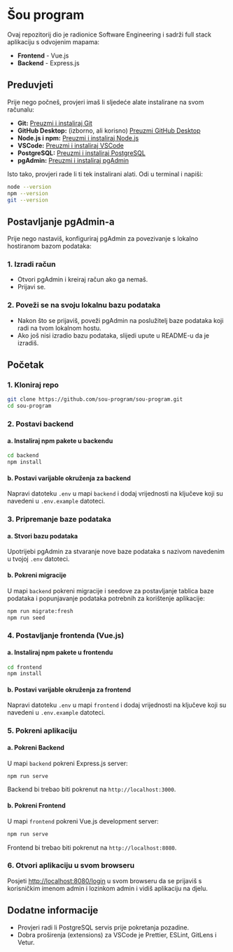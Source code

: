 # Šou program

Ovaj repozitorij dio je radionice Software Engineering i sadrži full stack aplikaciju s odvojenim mapama:

- **Frontend** - Vue.js
- **Backend** - Express.js

## Preduvjeti

Prije nego počneš, provjeri imaš li sljedeće alate instalirane na svom računalu:

- **Git:** [Preuzmi i instaliraj Git](https://git-scm.com/downloads)
- **GitHub Desktop:** (izborno, ali korisno) [Preuzmi GitHub Desktop](https://desktop.github.com/)
- **Node.js i npm:** [Preuzmi i instaliraj Node.js](https://nodejs.org/)
- **VSCode:** [Preuzmi i instaliraj VSCode](https://code.visualstudio.com/Download)
- **PostgreSQL:** [Preuzmi i instaliraj PostgreSQL](https://www.postgresql.org/download/)
- **pgAdmin:** [Preuzmi i instaliraj pgAdmin](https://www.pgadmin.org/download/)

Isto tako, provjeri rade li ti tek instalirani alati. Odi u terminal i napiši:

```bash
node --version
npm --version
git --version
```

## Postavljanje pgAdmin-a

Prije nego nastaviš, konfiguriraj pgAdmin za povezivanje s lokalno hostiranom bazom podataka:

### 1. Izradi račun

- Otvori pgAdmin i kreiraj račun ako ga nemaš.
- Prijavi se.

### 2. Poveži se na svoju lokalnu bazu podataka

- Nakon što se prijaviš, poveži pgAdmin na poslužitelj baze podataka koji radi na tvom lokalnom hostu.
- Ako još nisi izradio bazu podataka, slijedi upute u README-u da je izradiš.

## Početak

### 1. Kloniraj repo

```bash
git clone https://github.com/sou-program/sou-program.git
cd sou-program
```

### 2. Postavi backend

#### a. Instaliraj npm pakete u backendu

```bash
cd backend
npm install
```

#### b. Postavi varijable okruženja za backend

Napravi datoteku `.env` u mapi `backend` i dodaj vrijednosti na ključeve koji su navedeni u `.env.example` datoteci.

### 3. Pripremanje baze podataka

#### a. Stvori bazu podataka

Upotrijebi pgAdmin za stvaranje nove baze podataka s nazivom navedenim u tvojoj `.env` datoteci.

#### b. Pokreni migracije

U mapi `backend` pokreni migracije i seedove za postavljanje tablica baze podataka i popunjavanje podataka potrebnih za korištenje aplikacije:

```bash
npm run migrate:fresh
npm run seed
```

### 4. Postavljanje frontenda (Vue.js)

#### a. Instaliraj npm pakete u frontendu

```bash
cd frontend
npm install
```

#### b. Postavi varijable okruženja za frontend

Napravi datoteku `.env` u mapi `frontend` i dodaj vrijednosti na ključeve koji su navedeni u `.env.example` datoteci.

### 5. Pokreni aplikaciju

#### a. Pokreni Backend

U mapi `backend` pokreni Express.js server:

```bash
npm run serve
```

Backend bi trebao biti pokrenut na `http://localhost:3000`.

#### b. Pokreni Frontend

U mapi `frontend` pokreni Vue.js development server:

```bash
npm run serve
```

Frontend bi trebao biti pokrenut na `http://localhost:8080`.

### 6. Otvori aplikaciju u svom browseru

Posjeti <http://localhost:8080/login> u svom browseru da se prijaviš s korisničkim imenom admin i lozinkom admin i vidiš aplikaciju na djelu.

## Dodatne informacije

- Provjeri radi li PostgreSQL servis prije pokretanja pozadine.
- Dobra proširenja (extensions) za VSCode je Prettier, ESLint, GitLens i Vetur.
